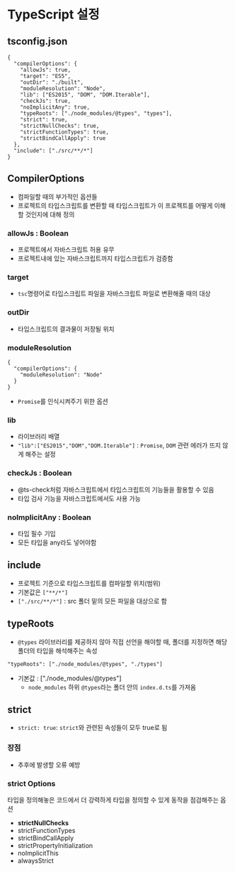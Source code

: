 # TypeScript 설정

## tsconfig.json
```
{
  "compilerOptions": {
    "allowJs": true,
    "target": "ES5",
    "outDir": "./built",
    "moduleResolution": "Node",
    "lib": ["ES2015", "DOM", "DOM.Iterable"],
    "checkJs": true,
    "noImplicitAny": true,
    "typeRoots": ["./node_modules/@types", "types"],
    "strict": true,
    "strictNullChecks": true,
    "strictFunctionTypes": true,
    "strictBindCallApply": true
  },
  "include": ["./src/**/*"]
}
```

## CompilerOptions

- 컴파일할 때의 부가적인 옵션들
- 프로젝트의 타입스크립트를 변환할 때 타입스크립트가 이 프로젝트를 어떻게 이해할 것인지에 대해 정의

### allowJs : Boolean
- 프로젝트에서 자바스크립트 허용 유무
- 프로젝트내에 있는 자바스크립트까지 타입스크립트가 검증함

### target
- `tsc`명령어로 타입스크립트 파일을 자바스크립트 파일로 변환해줄 때의 대상

### outDir
- 타입스크립트의 결과물이 저장될 위치

### moduleResolution
```
{
  "compilerOptions": {
    "moduleResolution": "Node"
  }
}
```
- `Promise`를 인식시켜주기 위한 옵션

### lib
- 라이브러리 배열
- `"lib":["ES2015","DOM","DOM.Iterable"]` : `Promise`, `DOM` 관련 에러가 뜨지 않게 해주는 설정

### checkJs : Boolean
- @ts-check처럼 자바스크립트에서 타입스크립트의 기능들을 활용할 수 있음
- 타입 검사 기능을 자바스크립트에서도 사용 가능

### noImplicitAny : Boolean
- 타입 필수 기입
- 모든 타입을 any라도 넣어야함

## include
- 프로젝트 기준으로 타입스크립트를 컴파일할 위치(범위)
- 기본값은 `["**/*"]`
- `["./src/**/*"]` : src 폴더 밑의 모든 파일을 대상으로 함

## typeRoots
- `@types` 라이브러리를 제공하지 않아 직접 선언을 해야할 때, 폴더를 지정하면 해당 폴더의 타입을 해석해주는 속성
```
"typeRoots": ["./node_modules/@types", "./types"]
```
- 기본값 : ["./node_modules/@types"]
  - `node_modules` 하위 `@types`라는 폴더 안의 `index.d.ts`를 가져옴

## strict
- `strict: true`: `strict`와 관련된 속성들이 모두 true로 됨
### 장점
- 추후에 발생할 오류 예방
### strict Options
타입을 정의해놓은 코드에서 더 강력하게 타입을 정의할 수 있게 동작을 점검해주는 옵션

  - **strictNullChecks**
  - strictFunctionTypes
  - strictBindCallApply
  - strictPropertyInitialization
  - noImplicitThis
  - alwaysStrict